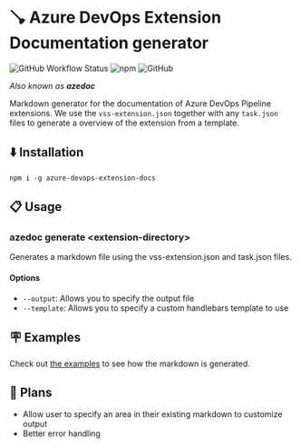 # 🪠 Azure DevOps Extension Documentation generator

![GitHub Workflow Status](https://img.shields.io/github/workflow/status/survivorbat/azure-devops-extension-docs/deploy)
![npm](https://img.shields.io/npm/dt/azure-devops-extension-docs)
![GitHub](https://img.shields.io/github/license/survivorbat/azure-devops-extension-docs)

_Also known as **azedoc**_

Markdown generator for the documentation of Azure DevOps Pipeline extensions.
We use the `vss-extension.json` together with any `task.json` files to generate
a overview of the extension from a template.

## ⬇️ Installation

`npm i -g azure-devops-extension-docs`

## 📋 Usage

### azedoc generate \<extension-directory>

Generates a markdown file using the vss-extension.json and task.json files.

#### Options

- `--output`: Allows you to specify the output file
- `--template`: Allows you to specify a custom handlebars template to use

## 🪧 Examples

Check out [the examples](./examples) to see how the markdown is generated.

## 🔭 Plans

- Allow user to specify an area in their existing markdown to customize output
- Better error handling
